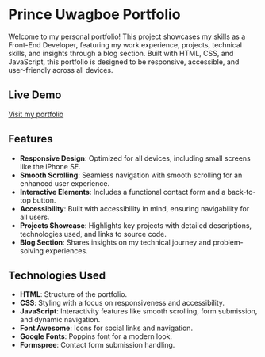 # Prince Uwagboe Portfolio

Welcome to my personal portfolio! This project showcases my skills as a Front-End Developer, featuring my work experience, projects, technical skills, and insights through a blog section. Built with HTML, CSS, and JavaScript, this portfolio is designed to be responsive, accessible, and user-friendly across all devices.

## Live Demo
[Visit my portfolio](https://mrprince419.github.io/Prince-Uwagboe/)

## Features
- **Responsive Design**: Optimized for all devices, including small screens like the iPhone SE.
- **Smooth Scrolling**: Seamless navigation with smooth scrolling for an enhanced user experience.
- **Interactive Elements**: Includes a functional contact form and a back-to-top button.
- **Accessibility**: Built with accessibility in mind, ensuring navigability for all users.
- **Projects Showcase**: Highlights key projects with detailed descriptions, technologies used, and links to source code.
- **Blog Section**: Shares insights on my technical journey and problem-solving experiences.

## Technologies Used
- **HTML**: Structure of the portfolio.
- **CSS**: Styling with a focus on responsiveness and accessibility.
- **JavaScript**: Interactivity features like smooth scrolling, form submission, and dynamic navigation.
- **Font Awesome**: Icons for social links and navigation.
- **Google Fonts**: Poppins font for a modern look.
- **Formspree**: Contact form submission handling.